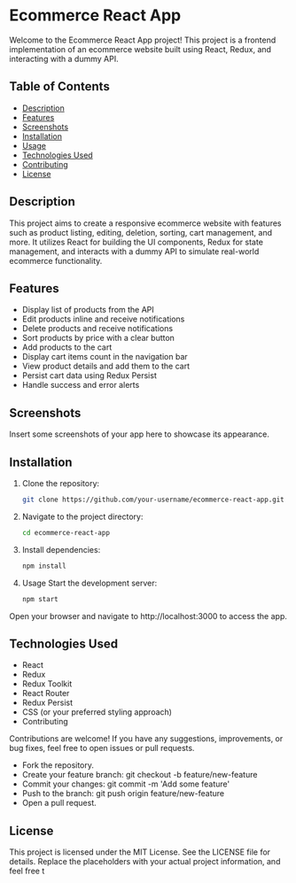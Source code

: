 # Ecommerce React App

Welcome to the Ecommerce React App project! This project is a frontend implementation of an ecommerce website built using React, Redux, and interacting with a dummy API.

## Table of Contents

- [Description](#description)
- [Features](#features)
- [Screenshots](#screenshots)
- [Installation](#installation)
- [Usage](#usage)
- [Technologies Used](#technologies-used)
- [Contributing](#contributing)
- [License](#license)

## Description

This project aims to create a responsive ecommerce website with features such as product listing, editing, deletion, sorting, cart management, and more. It utilizes React for building the UI components, Redux for state management, and interacts with a dummy API to simulate real-world ecommerce functionality.

## Features

- Display list of products from the API
- Edit products inline and receive notifications
- Delete products and receive notifications
- Sort products by price with a clear button
- Add products to the cart
- Display cart items count in the navigation bar
- View product details and add them to the cart
- Persist cart data using Redux Persist
- Handle success and error alerts

## Screenshots

Insert some screenshots of your app here to showcase its appearance.

## Installation

1. Clone the repository:

   ```bash
   git clone https://github.com/your-username/ecommerce-react-app.git

2. Navigate to the project directory:

    ```bash
    cd ecommerce-react-app

3. Install dependencies:

    ```bash
    npm install

4. Usage
    Start the development server:

    ```bash
    npm start


Open your browser and navigate to http://localhost:3000 to access the app.

## Technologies Used
- React
- Redux
- Redux Toolkit
- React Router
- Redux Persist
- CSS (or your preferred styling approach)
- Contributing

Contributions are welcome! If you have any suggestions, improvements, or bug fixes, feel free to open issues or pull requests.

- Fork the repository.
- Create your feature branch: git checkout -b feature/new-feature
- Commit your changes: git commit -m 'Add some feature'
- Push to the branch: git push origin feature/new-feature
- Open a pull request.

## License

This project is licensed under the MIT License. See the LICENSE file for details.
Replace the placeholders with your actual project information, and feel free t